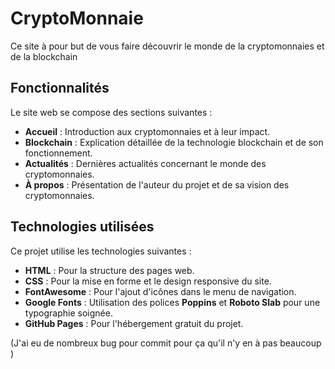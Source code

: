 # CryptoMonnaie

Ce site à pour but de vous faire découvrir le monde de la cryptomonnaies et de la blockchain
## Fonctionnalités

Le site web se compose des sections suivantes :
- **Accueil** : Introduction aux cryptomonnaies et à leur impact.
- **Blockchain** : Explication détaillée de la technologie blockchain et de son fonctionnement.
- **Actualités** : Dernières actualités concernant le monde des cryptomonnaies.
- **À propos** : Présentation de l'auteur du projet et de sa vision des cryptomonnaies.

## Technologies utilisées

Ce projet utilise les technologies suivantes :
- **HTML** : Pour la structure des pages web.
- **CSS** : Pour la mise en forme et le design responsive du site.
- **FontAwesome** : Pour l'ajout d'icônes dans le menu de navigation.
- **Google Fonts** : Utilisation des polices **Poppins** et **Roboto Slab** pour une typographie soignée.
- **GitHub Pages** : Pour l'hébergement gratuit du projet.

(J'ai eu de nombreux bug pour commit pour ça qu'il n'y en à pas beaucoup )


